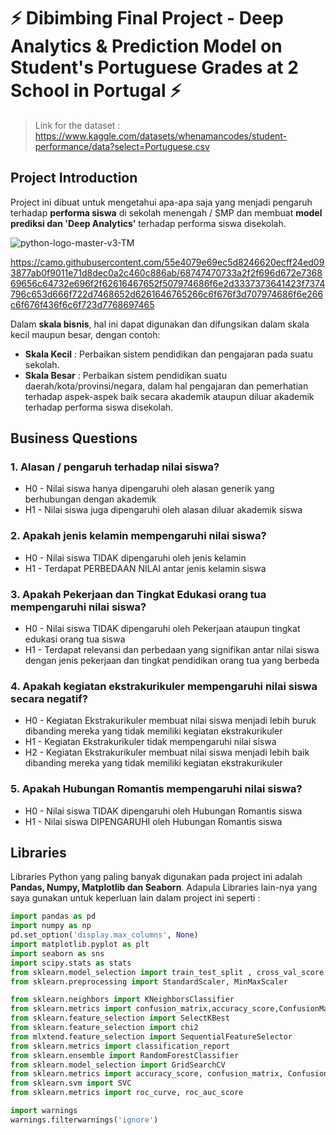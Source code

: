 # :zap: Dibimbing Final Project - Deep Analytics & Prediction Model on Student's Portuguese Grades at 2 School in Portugal :zap:

> Link for the dataset : https://www.kaggle.com/datasets/whenamancodes/student-performance/data?select=Portuguese.csv

## Project Introduction
Project ini dibuat untuk mengetahui apa-apa saja yang menjadi pengaruh terhadap **performa siswa** di sekolah menengah / SMP dan membuat **model prediksi dan 'Deep Analytics'** terhadap performa siswa disekolah.

![python-logo-master-v3-TM](https://github.com/NugieWidhianto/Dibimbing-Final-Project---Deep-Analytics-Prediction-Model-on-Student-s-Portuguese-Grades/assets/143291976/c8ccbed9-842a-45d6-85b2-e99b644d4ffc)


https://camo.githubusercontent.com/55e4079e69ec5d8246620ecff24ed093877ab0f9011e71d8dec0a2c460c886ab/68747470733a2f2f696d672e736869656c64732e696f2f62616467652f507974686f6e2d3337373641423f7374796c653d666f722d7468652d6261646765266c6f676f3d707974686f6e266c6f676f436f6c6f723d7768697465

Dalam **skala bisnis**, hal ini dapat digunakan dan difungsikan dalam skala kecil maupun besar, dengan contoh:
- **Skala Kecil** : Perbaikan sistem pendidikan dan pengajaran pada suatu sekolah.
- **Skala Besar** : Perbaikan sistem pendidikan suatu daerah/kota/provinsi/negara, dalam hal pengajaran dan pemerhatian terhadap aspek-aspek baik secara akademik ataupun diluar akademik terhadap performa siswa disekolah.

## Business Questions
### 1. Alasan / pengaruh terhadap nilai siswa?
- H0 - Nilai siswa hanya dipengaruhi oleh alasan generik yang berhubungan dengan akademik
- H1 - Nilai siswa juga dipengaruhi oleh alasan diluar akademik siswa
### 2. Apakah jenis kelamin mempengaruhi nilai siswa?
- H0 - Nilai siswa TIDAK dipengaruhi oleh jenis kelamin
- H1 - Terdapat PERBEDAAN NILAI antar jenis kelamin siswa
### 3. Apakah Pekerjaan dan Tingkat Edukasi orang tua mempengaruhi nilai siswa?
- H0 - Nilai siswa TIDAK dipengaruhi oleh Pekerjaan ataupun tingkat edukasi orang tua siswa
- H1 - Terdapat relevansi dan perbedaan yang signifikan antar nilai siswa dengan jenis pekerjaan dan tingkat pendidikan orang tua yang berbeda
### 4. Apakah kegiatan ekstrakurikuler mempengaruhi nilai siswa secara negatif?
- H0 - Kegiatan Ekstrakurikuler membuat nilai siswa menjadi lebih buruk dibanding mereka yang tidak memiliki kegiatan ekstrakurikuler
- H1 - Kegiatan Ekstrakurikuler tidak mempengaruhi nilai siswa
- H2 - Kegiatan Ekstrakurikuler membuat nilai siswa menjadi lebih baik dibanding mereka yang tidak memiliki kegiatan ekstrakurikuler
### 5. Apakah Hubungan Romantis mempengaruhi nilai siswa?
- H0 - Nilai siswa TIDAK dipengaruhi oleh Hubungan Romantis siswa
- H1 - Nilai siswa DIPENGARUHI oleh Hubungan Romantis siswa

## Libraries 
Libraries Python yang paling banyak digunakan pada project ini adalah **Pandas, Numpy, Matplotlib dan Seaborn**. Adapula Libraries lain-nya yang saya gunakan untuk keperluan lain dalam project ini seperti :

```python
import pandas as pd
import numpy as np
pd.set_option('display.max_columns', None)
import matplotlib.pyplot as plt
import seaborn as sns
import scipy.stats as stats
from sklearn.model_selection import train_test_split , cross_val_score , GridSearchCV
from sklearn.preprocessing import StandardScaler, MinMaxScaler

from sklearn.neighbors import KNeighborsClassifier
from sklearn.metrics import confusion_matrix,accuracy_score,ConfusionMatrixDisplay,precision_score, recall_score,roc_curve,roc_auc_score
from sklearn.feature_selection import SelectKBest
from sklearn.feature_selection import chi2
from mlxtend.feature_selection import SequentialFeatureSelector
from sklearn.metrics import classification_report
from sklearn.ensemble import RandomForestClassifier
from sklearn.model_selection import GridSearchCV
from sklearn.metrics import accuracy_score, confusion_matrix, ConfusionMatrixDisplay
from sklearn.svm import SVC
from sklearn.metrics import roc_curve, roc_auc_score

import warnings
warnings.filterwarnings('ignore')
```
